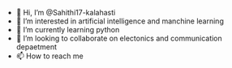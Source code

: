 - 👋 Hi, I’m @Sahithi17-kalahasti
- 👀 I’m interested in  artificial intelligence and manchine learning 
- 🌱 I’m currently learning  python 
- 💞️ I’m looking to collaborate on electonics and communication depaetment 
- 📫 How to reach me 

<!---
Sahithi17-kalahasti/Sahithi17-kalahasti is a ✨ special ✨ repository because its `README.md` (this file) appears on your GitHub profile.
You can click the Preview link to take a look at your changes.
--->
